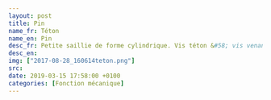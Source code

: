 ```yaml
---
layout: post
title: Pin
name_fr: Téton
name_en: Pin
desc_fr: Petite saillie de forme cylindrique. Vis téton &#58; vis venant appuyer sur une autre pièce. Pour l'entrainement - arrêt en rotation d'un axe avec méplat, la vis téton doit être au niveau du méplat afin de garantir la coaxiallité. Les éventuels changements de sens de rotation peuvent cependant entrainer un jeu angulaire.
desc_en: 
img: ["2017-08-28_160614teton.png"]
src: 
date: 2019-03-15 17:58:00 +0100
categories: [Fonction mécanique]
---
```


